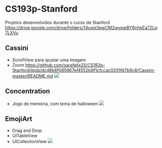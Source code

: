 # CS193p-Stanford
 Projetos desenvolvidos durante o curso de Stanford
 https://drive.google.com/drive/folders/14uxqi3ewCM2wvpwBY8nhkEa7ZLq7LXVu

## Cassini
- ScrollView para ajustar uma imagem
- Zoom
https://github.com/sarafelix25/CS193p-Stanford/blob/dcd8b6f085667ef4552b9f1cfccac0201f47b9c8/Cassini-master/README.md
![](cassini.gif)

## Concentration
- Jogo de memória, com tema de halloween
 ![](concentration.gif)

## EmojiArt
- Drag and Drop 
- UITableView 
- UICollectionView 
 ![](EmojiArt.gif)
